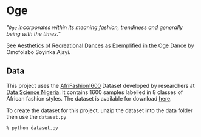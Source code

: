 # Oge
_"`Oge` incorporates within its meaning fashion, trendiness and generally being with the times."_


See [Aesthetics of Recreational Dances as Exemplified in the Oge Dance](https://www.jstor.org/stable/1478625) by Omofolabo Soyinka Ajayi.

## Data

This project uses the [AfriFashion1600](https://ieeexplore.ieee.org/abstract/document/9522852) Dataset developed by researchers at [Data Science Nigeria](https://www.datasciencenigeria.org/). It contains 1600 samples labelled in 8 classes of African fashion styles. The dataset is available for download [here]().

To create the dataset for this project, unzip the dataset into the data folder then use the `dataset.py`
```
% python dataset.py
```